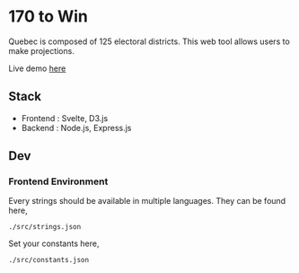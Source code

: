 # 170 to Win

Quebec is composed of 125 electoral districts. This web tool allows users to make projections.

Live demo [here](https://170towin.ca)


## Stack

- Frontend : Svelte, D3.js
- Backend : Node.js, Express.js


## Dev

### Frontend Environment

Every strings should be available in multiple languages. They can be found here,

    ./src/strings.json

Set your constants here,

    ./src/constants.json
